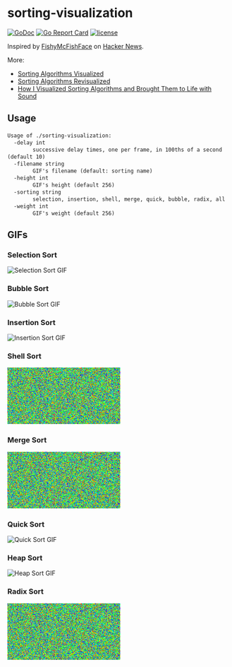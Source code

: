 # sorting-visualization

[![GoDoc](https://godoc.org/github.com/invzhi/sorting-visualization?status.svg)](https://godoc.org/github.com/invzhi/sorting-visualization)
[![Go Report Card](https://goreportcard.com/badge/github.com/invzhi/sorting-visualization)](https://goreportcard.com/report/github.com/invzhi/sorting-visualization)
[![license](https://img.shields.io/github/license/invzhi/sorting-visualization.svg)]()

Inspired by [FishyMcFishFace](https://imgur.com/t/rainbow/RM3wl) on [Hacker News](https://news.ycombinator.com/item?id=15423202).

More:

- [Sorting Algorithms Visualized](https://imgur.com/a/voutF)
- [Sorting Algorithms Revisualized](https://imgur.com/gallery/GD5gi)
- [How I Visualized Sorting Algorithms and Brought Them to Life with Sound
](https://medium.freecodecamp.org/how-i-visualized-the-sorting-algorithms-and-brought-them-to-life-with-sound-ce7c5c6cb6ef)

## Usage
```
Usage of ./sorting-visualization:
  -delay int
    	successive delay times, one per frame, in 100ths of a second (default 10)
  -filename string
    	GIF's filename (default: sorting name)
  -height int
    	GIF's height (default 256)
  -sorting string
    	selection, insertion, shell, merge, quick, bubble, radix, all
  -weight int
    	GIF's weight (default 256)
```

## GIFs

### Selection Sort
![Selection Sort GIF](gifs/selection.gif)

### Bubble Sort
![Bubble Sort GIF](gifs/bubble.gif)

### Insertion Sort
![Insertion Sort GIF](gifs/insertion.gif)

### Shell Sort
![Shell Sort GIF](gifs/shell.gif)

### Merge Sort
![Merge Sort GIF](gifs/merge.gif)

### Quick Sort
![Quick Sort GIF](gifs/quick.gif)

### Heap Sort
![Heap Sort GIF](gifs/heap.gif)

### Radix Sort
![Radix Sort GIF](gifs/radix.gif)
